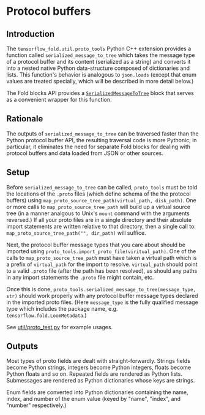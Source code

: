 # Protocol buffers

## Introduction

The `tensorflow_fold.util.proto_tools` Python C++ extension provides a function
called `serialized_message_to_tree` which takes the message type of a protocol
buffer and its content (serialized as a string) and converts it into a nested
native Python data-structure composed of dictionaries and lists.  This
function's behavior is analogous to `json.loads` (except that enum values are
treated specially, which will be described in more detail below.)

The Fold blocks API provides a 
[`SerializedMessageToTree`](py/td.md#tdserializedmessagetotreemessage_type_name)
block that serves as a convenient wrapper for this function.

## Rationale

The outputs of `serialized_message_to_tree` can be traversed faster than the
Python protocol buffer API, the resulting traversal code is more Pythonic; in
particular, it eliminates the need for separate Fold blocks for dealing with
protocol buffers and data loaded from JSON or other sources.

## Setup

Before `serialized_message_to_tree` can be called, `proto_tools` must be told
the locations of the `.proto` files (which define schema of the the protocol
buffers) using `map_proto_source_tree_path(virtual_path, disk_path)`.  One or
more calls to `map_proto_source_tree_path` will build up a virtual source tree
(in a manner analgous to Unix's `mount` command with the arguments reversed.)
If all your proto files are in a single directory and their absolute import
statements are written relative to that directory, then a single call to:
`map_proto_source_tree_path("", dir_path)` will suffice.

Next, the protocol buffer message types that you care about should be imported
using `proto_tools.import_proto_file(viritual_path)`.  One of the calls to
`map_proto_source_tree_path` must have taken a virtual path which is a prefix of
`virtual_path` for the import to resolve.  `virtual_path` should point to a
valid `.proto` file (after the path has been resolved), as should any paths in
any import statements the `.proto` file might contain, etc.

Once this is done, `proto_tools.serialized_message_to_tree(message_type,
str)` should work properly with any protocol buffer message types declared in
the imported proto files.  (Here `message_type` is the fully qualified message
type which includes the package name, e.g. `tensorflow.fold.LoomMetadata`.)

See [util/proto\_test.py](../util/proto_test.py) for example usages.

## Outputs

Most types of proto fields are dealt with straight-forwardly.  Strings fields
become Python strings, integers become Python integers, floats become Python
floats and so on.  Repeated fields are rendered as Python lists.  Submessages
are rendered as Python dictionaries whose keys are strings.

Enum fields are converted into Python dictionaries containing the name, index,
and number of the enum value (keyed by "name", "index", and "number"
respectively.)
